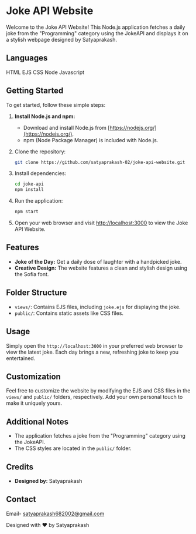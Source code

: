 # Joke API Website

Welcome to the Joke API Website! This Node.js application fetches a daily joke from the "Programming" category using the JokeAPI and displays it on a stylish webpage designed by Satyaprakash.

## Languages

HTML
EJS
CSS
Node Javascript

## Getting Started

To get started, follow these simple steps:

1. **Install Node.js and npm:**
    - Download and install Node.js from [https://nodejs.org/](https://nodejs.org/).
    - npm (Node Package Manager) is included with Node.js.

2. Clone the repository:
    ```bash
    git clone https://github.com/satyaprakash-02/joke-api-website.git
    ```

3. Install dependencies:
    ```bash
    cd joke-api
    npm install
    ```

4. Run the application:
    ```bash
    npm start
    ```

5. Open your web browser and visit [http://localhost:3000](http://localhost:3000) to view the Joke API Website.

## Features

- **Joke of the Day:** Get a daily dose of laughter with a handpicked joke.
- **Creative Design:** The website features a clean and stylish design using the Sofia font.

## Folder Structure

- `views/`: Contains EJS files, including `joke.ejs` for displaying the joke.
- `public/`: Contains static assets like CSS files.

## Usage

Simply open the `http://localhost:3000` in your preferred web browser to view the latest joke. Each day brings a new, refreshing joke to keep you entertained.

## Customization

Feel free to customize the website by modifying the EJS and CSS files in the `views/` and `public/` folders, respectively. Add your own personal touch to make it uniquely yours.

## Additional Notes

- The application fetches a joke from the "Programming" category using the JokeAPI.
- The CSS styles are located in the `public/` folder.

## Credits

- **Designed by:** Satyaprakash

## Contact

Email- satyaprakash682002@gmail.com

Designed with ❤️ by Satyaprakash
